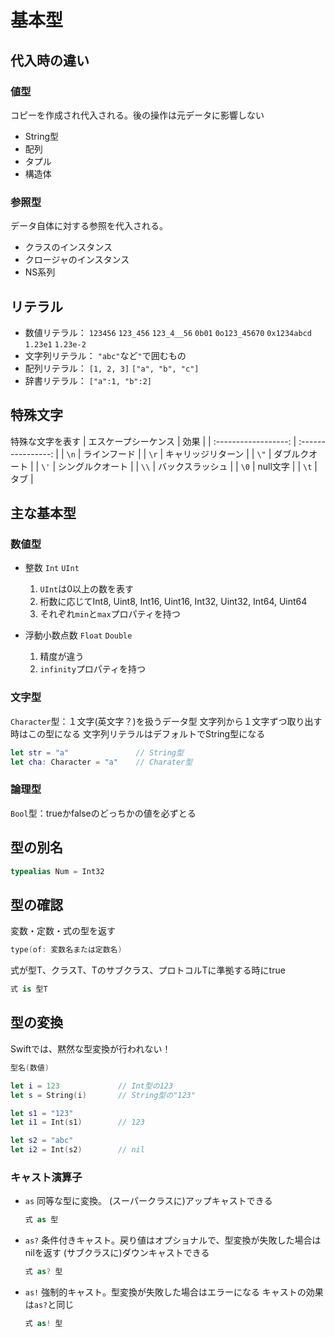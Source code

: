 # 基本型

## 代入時の違い

### 値型

コピーを作成され代入される。後の操作は元データに影響しない

* String型
* 配列
* タプル
* 構造体

### 参照型

データ自体に対する参照を代入される。

* クラスのインスタンス
* クロージャのインスタンス
* NS系列

## リテラル

* 数値リテラル：
    `123456` `123_456` `123_4__56`
    `0b01` `0o123_45670` `0x1234abcd`
    `1.23e1` `1.23e-2`
* 文字列リテラル：
    `"abc"`など`"`で囲むもの
* 配列リテラル：
    `[1, 2, 3]` `["a", "b", "c"]`
* 辞書リテラル：
    `["a":1, "b":2]`

## 特殊文字

特殊な文字を表す
| エスケープシーケンス |        効果        |
| :------------------: | :----------------: |
|         `\n`         |    ラインフード    |
|         `\r`         | キャリッジリターン |
|         `\"`         |   ダブルクオート   |
|         `\'`         |  シングルクオート  |
|         `\\`         |  バックスラッシュ  |
|         `\0`         |      null文字      |
|         `\t`         |        タブ        |

## 主な基本型

### 数値型

* 整数
    `Int` `UInt`

    1. `UInt`は0以上の数を表す
    2. 桁数に応じてInt8, Uint8, Int16, Uint16, Int32, Uint32, Int64, Uint64
    3. それぞれ`min`と`max`プロパティを持つ
* 浮動小数点数
    `Float` `Double`

    1. 精度が違う
    2. `infinity`プロパティを持つ

### 文字型

`Character`型：１文字(英文字？)を扱うデータ型
文字列から１文字ずつ取り出す時はこの型になる
文字列リテラルはデフォルトでString型になる

```swift
let str = "a"               // String型
let cha: Character = "a"    // Charater型
```

### 論理型

`Bool`型：trueかfalseのどっちかの値を必ずとる

## 型の別名

```swift
typealias Num = Int32
```

## 型の確認

変数・定数・式の型を返す

```swift
type(of: 変数名または定数名)
```

式が型T、クラスT、Tのサブクラス、プロトコルTに準拠する時にtrue

```swift
式 is 型T
```

## 型の変換

Swiftでは、黙然な型変換が行われない！

```swift
型名(数値)

let i = 123             // Int型の123
let s = String(i)       // String型の"123"

let s1 = "123"
let i1 = Int(s1)        // 123

let s2 = "abc"
let i2 = Int(s2)        // nil
```

### キャスト演算子

* `as`
    同等な型に変換。
    (スーパークラスに)アップキャストできる

    ```swift
    式 as 型
    ```

* `as?`
    条件付きキャスト。戻り値はオプショナルで、型変換が失敗した場合はnilを返す
    (サブクラスに)ダウンキャストできる

    ```swift
    式 as? 型
    ```

* `as!`
    強制的キャスト。型変換が失敗した場合はエラーになる
    キャストの効果は`as?`と同じ

    ```swift
    式 as! 型
    ```
